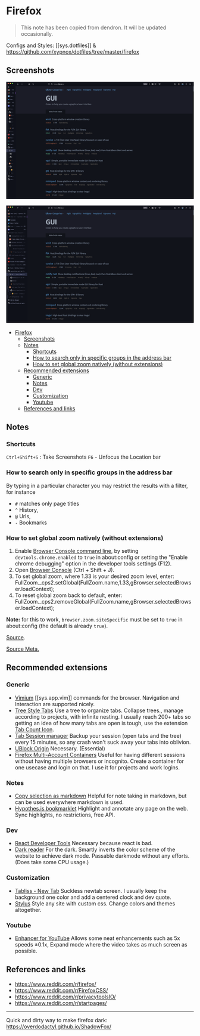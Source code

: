 # Firefox

> This note has been copied from dendron. It will be updated occasionally.

Configs and Styles: [[sys.dotfiles]] & https://github.com/xypnox/dotfiles/tree/master/firefox

## Screenshots

![Collapsed Tree style tabs](images/collapsed_tst.png)

![Expanded Tree style tabs](images/expanded_tst.png)

- [Firefox](#firefox)
  - [Screenshots](#screenshots)
  - [Notes](#notes)
    - [Shortcuts](#shortcuts)
    - [How to search only in specific groups in the address bar](#how-to-search-only-in-specific-groups-in-the-address-bar)
    - [How to set global zoom natively (without extensions)](#how-to-set-global-zoom-natively-without-extensions)
  - [Recommended extensions](#recommended-extensions)
    - [Generic](#generic)
    - [Notes](#notes-1)
    - [Dev](#dev)
    - [Customization](#customization)
    - [Youtube](#youtube)
  - [References and links](#references-and-links)

## Notes

### Shortcuts

`Ctrl+Shift+S` : Take Screenshots
`F6` - Unfocus the Location bar

### How to search only in specific groups in the address bar

By typing in a particular character you may restrict the results with a filter, for instance

- `#` matches only page titles
- `^` History,
- `@` Urls,
- `-` Bookmarks

### How to set global zoom natively (without extensions)

1. Enable [Browser Console command line](https://developer.mozilla.org/en-US/docs/Tools/Browser_Console#Browser_Console_command_line), by setting `devtools.chrome.enabled` to `true` in about:config or setting the "Enable chrome debugging" option in the developer tools settings (F12).
2. Open [Browser Console](https://developer.mozilla.org/en-US/docs/Tools/Browser_Console#Opening_the_Browser_Console) (Ctrl + Shift + J).
3. To set global zoom, where 1.33 is your desired zoom level, enter: FullZoom.\_cps2.setGlobal(FullZoom.name,1.33,gBrowser.selectedBrowser.loadContext);
4. To reset global zoom back to default, enter: FullZoom.\_cps2.removeGlobal(FullZoom.name,gBrowser.selectedBrowser.loadContext);

**Note:** for this to work, `browser.zoom.siteSpecific` must be set to `true` in about:config (the default is already `true`).

[Source](https://bugzilla.mozilla.org/show_bug.cgi?id=332275#c52).

[Source Meta.](https://www.reddit.com/r/firefox/comments/8kmryx/how_to_set_global_zoom_natively_without_extensions/)

## Recommended extensions

### Generic

- [Vimium](https://github.com/philc/vimium)
  [[sys.app.vim]] commands for the browser. Navigation and Interaction are supported nicely.
- [Tree Style Tabs](https://github.com/piroor/treestyletab)
  Use a tree to organize tabs. Collapse trees., manage according to projects, with infinite nesting. I usually reach 200+ tabs so getting an idea of how many tabs are open is tough, use the extension [Tab Count Icon](https://addons.mozilla.org/en-US/firefox/addon/tab-count-icon/).
- [Tab Session manager](https://github.com/sienori/Tab-Session-Manager)
  Backup your session (open tabs and the tree) every 15 minutes, so any crash won't suck away your tabs into oblivion.
- [UBlock Origin](https://addons.mozilla.org/en-US/firefox/addon/ublock-origin/)
  Necessary. (Essential)
- [Firefox Multi-Account Containers](https://addons.mozilla.org/en-GB/firefox/addon/multi-account-containers/)
  Useful for having different sessions without having multiple browsers or incognito. Create a container for one usecase and login on that. I use it for projects and work logins.

### Notes

- [Copy selection as markdown](https://addons.mozilla.org/en-US/firefox/addon/copy-selection-as-markdown/)
  Helpful for note taking in markdown, but can be used everywhere markdown is used.
- [Hypothes.is bookmarklet](https://addons.mozilla.org/en-US/firefox/addon/hypothes-is-bookmarklet/)
  Highlight and annotate any page on the web. Sync highlights, no restrictions, free API.

### Dev

- [React Developer Tools](https://addons.mozilla.org/en-US/firefox/addon/react-devtools/)
  Necessary because react is bad.
- [Dark reader](https://addons.mozilla.org/en-US/firefox/addon/darkreader/)
  For the dark. Smartly inverts the color scheme of the website to achieve dark mode. Passable darkmode without any efforts. (Does take some CPU usage.)

### Customization

- [Tabliss - New Tab](https://addons.mozilla.org/en-US/firefox/addon/tabliss/)
  Suckless newtab screen. I usually keep the background one color and add a centered clock and dev quote.
- [Stylus](https://github.com/openstyles/stylus)
  Style any site with custom css. Change colors and themes altogether.

### Youtube

- [Enhancer for YouTube](https://addons.mozilla.org/en-US/firefox/addon/enhancer-for-youtube/)
  Allows some neat enhancements such as 5x speeds ±0.1x, Expand mode where the video takes as much screen as possible.

## References and links

- https://www.reddit.com/r/firefox/
- https://www.reddit.com/r/FirefoxCSS/
- https://www.reddit.com/r/privacytoolsIO/
- https://www.reddit.com/r/startpages/

---

Quick and dirty way to make firefox dark: <https://overdodactyl.github.io/ShadowFox/>
